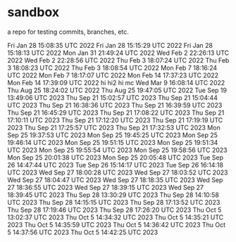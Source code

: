 # sandbox
a repo for testing commits, branches, etc.

Fri Jan 28 15:08:35 UTC 2022
Fri Jan 28 15:15:29 UTC 2022
Fri Jan 28 15:18:13 UTC 2022
Mon Jan 31 21:49:24 UTC 2022
Wed Feb  2 22:26:13 UTC 2022
Wed Feb  2 22:28:56 UTC 2022
Thu Feb  3 18:07:24 UTC 2022
Thu Feb  3 18:08:23 UTC 2022
Thu Feb  3 18:08:54 UTC 2022
Mon Feb  7 18:16:24 UTC 2022
Mon Feb  7 18:17:07 UTC 2022
Mon Feb 14 17:37:23 UTC 2022
Mon Feb 14 17:39:09 UTC 2022
hi
hi2
hi mc
Wed Mar  9 16:08:14 UTC 2022
Thu Aug 25 18:24:02 UTC 2022
Thu Aug 25 19:47:05 UTC 2022
Tue Sep 19 13:49:06 UTC 2023
Thu Sep 21 15:02:57 UTC 2023
Thu Sep 21 15:04:44 UTC 2023
Thu Sep 21 16:38:36 UTC 2023
Thu Sep 21 16:39:59 UTC 2023
Thu Sep 21 16:45:29 UTC 2023
Thu Sep 21 17:08:22 UTC 2023
Thu Sep 21 17:10:11 UTC 2023
Thu Sep 21 17:12:20 UTC 2023
Thu Sep 21 17:19:19 UTC 2023
Thu Sep 21 17:25:57 UTC 2023
Thu Sep 21 17:32:53 UTC 2023
Mon Sep 25 19:37:53 UTC 2023
Mon Sep 25 19:45:25 UTC 2023
Mon Sep 25 19:46:14 UTC 2023
Mon Sep 25 19:51:15 UTC 2023
Mon Sep 25 19:51:34 UTC 2023
Mon Sep 25 19:55:54 UTC 2023
Mon Sep 25 19:58:56 UTC 2023
Mon Sep 25 20:01:38 UTC 2023
Mon Sep 25 20:05:48 UTC 2023
Tue Sep 26 14:47:44 UTC 2023
Tue Sep 26 15:14:17 UTC 2023
Tue Sep 26 16:14:18 UTC 2023
Wed Sep 27 18:00:28 UTC 2023
Wed Sep 27 18:03:52 UTC 2023
Wed Sep 27 18:04:47 UTC 2023
Wed Sep 27 18:18:35 UTC 2023
Wed Sep 27 18:36:55 UTC 2023
Wed Sep 27 18:39:15 UTC 2023
Wed Sep 27 18:39:45 UTC 2023
Thu Sep 28 13:30:29 UTC 2023
Thu Sep 28 14:10:58 UTC 2023
Thu Sep 28 14:15:15 UTC 2023
Thu Sep 28 17:13:52 UTC 2023
Thu Sep 28 17:19:46 UTC 2023
Thu Sep 28 17:26:20 UTC 2023
Thu Oct  5 13:02:37 UTC 2023
Thu Oct  5 14:34:32 UTC 2023
Thu Oct  5 14:35:21 UTC 2023
Thu Oct  5 14:35:59 UTC 2023
Thu Oct  5 14:36:42 UTC 2023
Thu Oct  5 14:37:56 UTC 2023
Thu Oct  5 14:42:25 UTC 2023
